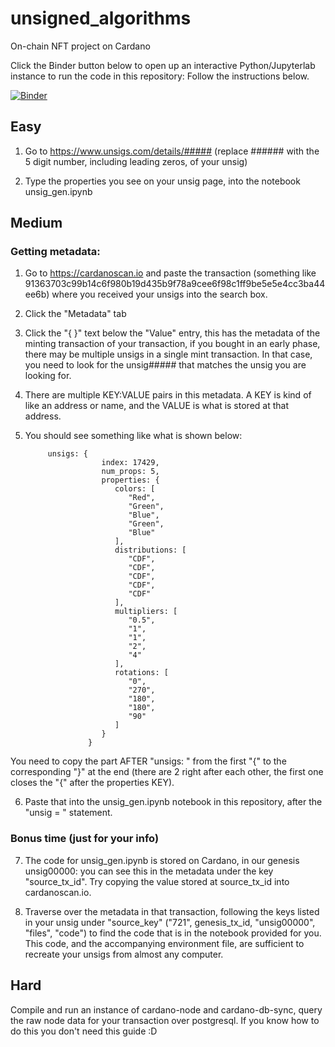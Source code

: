 # unsigned_algorithms
On-chain NFT project on Cardano

Click the Binder button below to open up an interactive Python/Jupyterlab instance to run the code in this repository: Follow the instructions below.

[![Binder](https://mybinder.org/badge_logo.svg)](https://mybinder.org/v2/gh/alexanderwatanabe/unsigned_algorithms/HEAD?urlpath=lab)

## Easy

1. Go to https://www.unsigs.com/details/##### (replace ###### with the 5 digit number, including leading zeros, of your unsig)

2. Type the properties you see on your unsig page, into the notebook unsig_gen.ipynb

## Medium

### Getting metadata:

1. Go to https://cardanoscan.io and paste the transaction (something like 91363703c99b14c6f980b19d435b9f78a9cee6f98c1ff9be5e5e4cc3ba44ee6b) where you received your unsigs into the search box.

2. Click the "Metadata" tab

3. Click the "{ }" text below the "Value" entry, this has the metadata of the minting transaction of your transaction, if you bought in an early phase, there may be multiple unsigs in a single mint transaction. In that case, you need to look for the unsig##### that matches the unsig you are looking for.

4. There are multiple KEY:VALUE pairs in this metadata. A KEY is kind of like an address or name, and the VALUE is what is stored at that address. 

5. You should see something like what is shown below:

            unsigs: {
                        index: 17429,
                        num_props: 5,
                        properties: {
                           colors: [
                              "Red",
                              "Green",
                              "Blue",
                              "Green",
                              "Blue"
                           ],
                           distributions: [
                              "CDF",
                              "CDF",
                              "CDF",
                              "CDF",
                              "CDF"
                           ],
                           multipliers: [
                              "0.5",
                              "1",
                              "1",
                              "2",
                              "4"
                           ],
                           rotations: [
                              "0",
                              "270",
                              "180",
                              "180",
                              "90"
                           ]
                        }
                     }

You need to copy the part AFTER "unsigs: " from the first "{" to the corresponding "}" at the end (there are 2 right after each other, the first one closes the "{" after the properties KEY).

6. Paste that into the unsig_gen.ipynb notebook in this repository, after the "unsig = " statement.

### Bonus time (just for your info)

7. The code for unsig_gen.ipynb is stored on Cardano, in our genesis unsig00000: you can see this in the metadata under the key "source_tx_id". Try copying the value stored at source_tx_id into cardanoscan.io.

8. Traverse over the metadata in that transaction, following the keys listed in your unsig under "source_key" ("721", genesis_tx_id, "unsig00000", "files", "code") to find the code that is in the notebook provided for you. This code, and the accompanying environment file, are sufficient to recreate your unsigs from almost any computer.


## Hard

Compile and run an instance of cardano-node and cardano-db-sync, query the raw node data for your transaction over postgresql. If you know how to do this you don't need this guide :D
